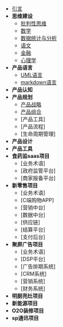 * [引言](./README.md)
* **思维建设** 
  * [批判性思维](./critical-thinking.md) 
  * [数学](./aaa.md) 
  * [数据统计与分析](./aaa.md) 
  * [语文](./aaa.md) 
  * [金融](./aaa.md) 
  * [心理学](./aaa.md) 
* **产品语言** 
  * [UML语言](./uml.md)
  * [markdown语言](./markdown.md)
* **产品认知** 
* **产品规划** 
  * [产品战略](./product-strategy.md)
  * [产品组合](./aaa.md)
  * [产品工具] 
  * [产品流程] 
  * [生命周期管理] 
* **产品设计** 
* **产品工具** 
* **食药监saas项目** 
  * [业务术语] 
  * [政府监管平台] 
  * [商家报备平台] 
* **新零售项目** 
  * [业务术语] 
  * [C端购物APP] 
  * [营销中台]
  * [数据中台] 
  * [供应链]
  * [结算平台]
  * [支付后台]   
* **聚屏广告项目** 
  * [业务术语] 
  * [DSP平台] 
  * [广告排期系统] 
  * [CRM系统] 
  * [营销系统] 
  * [财务系统] 
* **明厨亮灶项目** 
* **新能源项目** 
* **O2O装修项目** 
* **sp通讯项目** 